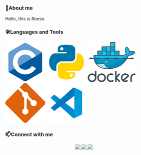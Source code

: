 ### 🙋About me

Hello, this is Reese. 


### 🛠️Languages and Tools

<div>
    <img src="https://raw.githubusercontent.com/Reese128/Reese/main/img/C.svg" alt="c">
    <img src="https://raw.githubusercontent.com/Reese128/Reese/main/img/Python.svg" alt="python">
    <img src="https://raw.githubusercontent.com/Reese128/Reese/main/img/Docker.svg" alt="docker">
    <img src="https://raw.githubusercontent.com/Reese128/Reese/main/img/git.svg" alt="git">
    <img src="https://raw.githubusercontent.com/Reese128/Reese/main/img/VS%20Code.svg" alt="vscode">
</div>


### 📫Connect with me

<div align="center">
  <a href="https://github.com/Reese128">
    <img src="https://img.shields.io/badge/GitHub-100000?style=for-the-badge&logo=github&logoColor=white" />
  </a>
  <a href="mailto:reese_duan@outlook.com">
    <img src="https://img.shields.io/badge/邮箱-D14836?style=for-the-badge&logo=gmail&logoColor=white" />
  </a>
  <!-- 微信：Reese521314 -->
  <a href="https://github.com/Reese128/Reese/main/img/wechat_me.jpg">
    <img src="https://img.shields.io/badge/微信-ddddd?style=for-the-badge&logo=wechat&logoColor=white" />
  </a>
</div>
